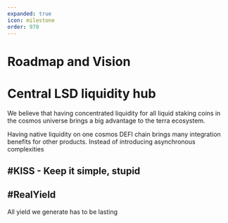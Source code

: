 ```yaml
---
expanded: true
icon: milestone
order: 970
---
```


# Roadmap and Vision

# Central LSD liquidity hub

We believe that having concentrated liquidity for all liquid staking coins in the cosmos universe brings a big advantage to the terra ecosystem.

Having native liquidity on one cosmos DEFI chain brings many integration benefits for other products. Instead of introducing asynchronous complexities 


## #KISS - Keep it simple, stupid



## #RealYield

All yield we generate has to be lasting 